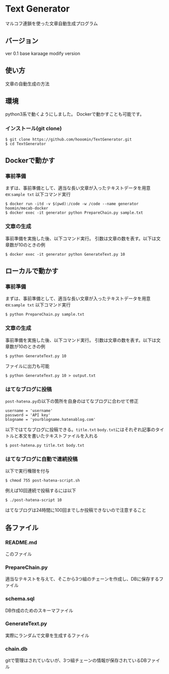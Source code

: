 # Text Generator
マルコフ連鎖を使った文章自動生成プログラム

## バージョン
ver 0.1 base karaage modify version

## 使い方
文章の自動生成の方法

## 環境
python3系で動くようにしました。
Dockerで動かすことも可能です。

### インストール(git clone)

~~~~
$ git clone https://github.com/hooomin/TextGenerator.git
$ cd TextGenerator
~~~~

## Dockerで動かす

### 事前準備
まずは、事前準備として、適当な長い文章が入ったテキストデータを用意 ex:`sample txt`
以下コマンド実行
~~~~
$ docker run -itd -v $(pwd):/code -w /code --name generator hoomin/mecab-docker
$ docker exec -it generator python PrepareChain.py sample.txt
~~~~

### 文章の生成
事前準備を実施した後、以下コマンド実行。
引数は文章の数を表す。以下は文章数が10のときの例

~~~~
$ docker exec -it generator python GenerateText.py 10
~~~~

## ローカルで動かす

### 事前準備
まずは、事前準備として、適当な長い文章が入ったテキストデータを用意 ex:`sample txt`
以下コマンド実行
~~~~
$ python PrepareChain.py sample.txt
~~~~

### 文章の生成
事前準備を実施した後、以下コマンド実行。
引数は文章の数を表す。以下は文章数が10のときの例

~~~~
$ python GenerateText.py 10
~~~~
ファイルに出力も可能

~~~~
$ python GenerateText.py 10 > output.txt
~~~~

### はてなブログに投稿
`post-hatena.py`の以下の箇所を自身のはてなブログに合わせて修正

~~~~
username = 'username'
password = 'API key'
blogname = 'yourblogname.hatenablog.com'
~~~~

以下ではてなブログに投稿できる。`title.txt` `body.txt`にはそれぞれ記事のタイトルと本文を書いたテキストファイルを入れる

~~~~
$ post-hatena.py title.txt body.txt
~~~~

### はてなブログに自動で連続投稿
以下で実行権限を付与
~~~~
$ chmod 755 post-hatena-script.sh
~~~~

例えば10回連続で投稿するには以下
~~~~
$ ./post-hatena-script 10
~~~~

はてなブログは24時間に100回までしか投稿できないので注意すること


## 各ファイル
### README.md
このファイル

### PrepareChain.py
適当なテキストを与えて、そこから3つ組のチェーンを作成し、DBに保存するファイル

### schema.sql
DB作成のためのスキーマファイル

### GenerateText.py
実際にランダムで文章を生成するファイル

### chain.db
gitで管理はされていないが、3つ組チェーンの情報が保存されているDBファイル
